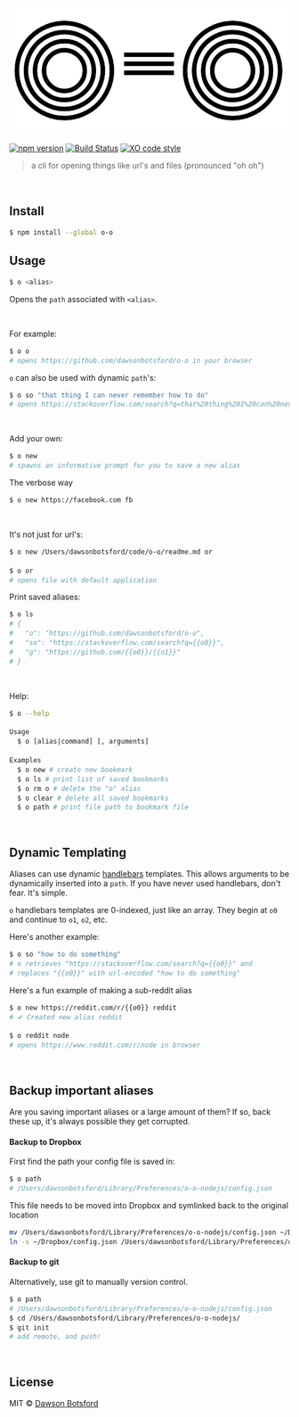 <img src="media/logo.png"/>

[![npm version](https://img.shields.io/npm/v/o-o.svg)](https://www.npmjs.com/package/o-o)
[![Build Status](https://travis-ci.org/dawsonbotsford/o-o.svg?branch=master)](https://travis-ci.org/dawsonbotsford/o-o)
[![XO code style](https://img.shields.io/badge/code_style-XO-5ed9c7.svg)](https://github.com/sindresorhus/xo)

> a cli for opening things like url's and files (pronounced "oh oh")

<br>

## Install

```sh
$ npm install --global o-o
```

## Usage

```sh
$ o <alias>
```

Opens the `path` associated with `<alias>`.

<br>

For example:

```sh
$ o o
# opens https://github.com/dawsonbotsford/o-o in your browser
```

`o` can also be used with dynamic `path`'s:

```sh
$ o so "that thing I can never remember how to do"
# opens https://stackoverflow.com/search?q=that%20thing%20I%20can%20never%20remember%20how%20to%20do in your browser
```

<br/>

Add your own:

```sh
$ o new
# spawns an informative prompt for you to save a new alias
```

The verbose way

```sh
$ o new https://facebook.com fb
```

<br/>

It's not just for url's:

```sh
$ o new /Users/dawsonbotsford/code/o-o/readme.md or

$ o or
# opens file with default application
```

Print saved aliases:

```sh
$ o ls
# {
#   "o": "https://github.com/dawsonbotsford/o-o",
#   "so": "https://stackoverflow.com/search?q={{o0}}",
#   "g": "https://github.com/{{o0}}/{{o1}}"
# }
```

<br>

Help:

```sh
$ o --help

Usage
  $ o [alias|command] [, arguments]

Examples
  $ o new # create new bookmark
  $ o ls # print list of saved bookmarks
  $ o rm o # delete the "o" alias
  $ o clear # delete all saved bookmarks
  $ o path # print file path to bookmark file

```

<br>

## Dynamic Templating

Aliases can use dynamic [handlebars](http://handlebarsjs.com/) templates. This allows arguments to be dynamically inserted into a `path`. If you have never used handlebars, don't fear. It's simple.

`o` handlebars templates are 0-indexed, just like an array. They begin at `o0` and continue to `o1`, `o2`, etc.

Here's another example:

```sh
$ o so "how to do something"
# o retrieves "https://stackoverflow.com/search?q={{o0}}" and
# replaces "{{o0}}" with url-encoded "how to do something"
```

Here's a fun example of making a sub-reddit alias

```sh
$ o new https://reddit.com/r/{{o0}} reddit
# ✔ Created new alias reddit

$ o reddit node
# opens https://www.reddit.com/r/node in browser
```

<br>

## Backup important aliases

Are you saving important aliases or a large amount of them? If so, back these up, it's always possible they get corrupted.

#### Backup to Dropbox

First find the path your config file is saved in:

```sh
$ o path
# /Users/dawsonbotsford/Library/Preferences/o-o-nodejs/config.json
```

This file needs to be moved into Dropbox and symlinked back to the original location

```sh
mv /Users/dawsonbotsford/Library/Preferences/o-o-nodejs/config.json ~/Dropbox/
ln -s ~/Dropbox/config.json /Users/dawsonbotsford/Library/Preferences/o-o-nodejs/config.json
```

#### Backup to git

Alternatively, use git to manually version control.

```sh
$ o path
# /Users/dawsonbotsford/Library/Preferences/o-o-nodejs/config.json
$ cd /Users/dawsonbotsford/Library/Preferences/o-o-nodejs/
$ git init
# add remote, and push!
```

<br>

## License

MIT © [Dawson Botsford](http://dawsonbotsford.com)
